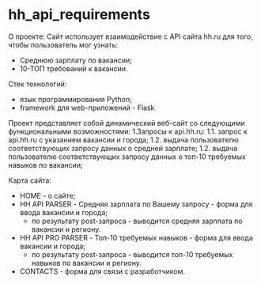 # hh_api_requirements
О проекте:
Сайт использует взаимодействие с API сайта hh.ru для того, чтобы пользователь мог узнать:
- Среднюю зарплату по вакансии;
- 10-ТОП требований к вакансии.

Стек технологий:
- язык программирования Python;
- framework для web-приложений - Flask

Проект представляет собой динамический веб-сайт со следующими функциональными возможностями: 
1.Запросы к api.hh.ru:
1.1. запрос к api.hh.ru с указанием вакансии и города;
1.2. выдача пользователю соответствующих запросу данных о средней зарплате;
1.2. выдача пользователю соответствующих запросу данных о топ-10 требуемых навыков по вакансии;

Карта сайта:
- HOME - о сайтe;
- HH API PARSER - Средняя зарплата по Вашему запросу - форма для ввода вакансии и города;
  - по результату post-запроса - выводится средняя зарплата по вакансии и региону.
- HH API PRO PARSER - Топ-10 требуемых навыков - форма для ввода вакансии и города;
  - по результату post-запроса - выводится топ-10 требуемых навыков по вакансии и региону.
- CONTACTS - форма для связи с разработчиком.



